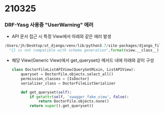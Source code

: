 # 210325

### DRF-Yasg 사용중 "UserWarning" 에러

-   API 문서 접근 시 특정 View에서 아래와 같은 에러 발생

```python
/Users/jh/Desktop/ut_django/venv/lib/python3.7/site-packages/django_filters/rest_framework/backends.py:128: UserWarning: <class 'files.api.views.DoctorFileListAPIView'> is not compatible with schema generation
  "{} is not compatible with schema generation".format(view.__class__)
```

-   해당 View(Generic View)에서 get_queryset() 메서드 내에 아래와 같이 구성

    ```python
    class DoctorFileListAPIView(QuerySetMixin, ListAPIView):
        queryset = DoctorFile.objects.select_all()
        permission_classes = [IsDoctor]
        serializer_class = DoctorFileListSerializer
    
        def get_queryset(self):
            if getattr(self, 'swagger_fake_view', False):
                return DoctorFile.objects.none()
            return super().get_queryset()
    ```

    